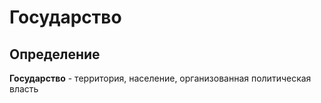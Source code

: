 # Государство
## Определение
**Государство** - территория, население, организованная политическая власть 
## 